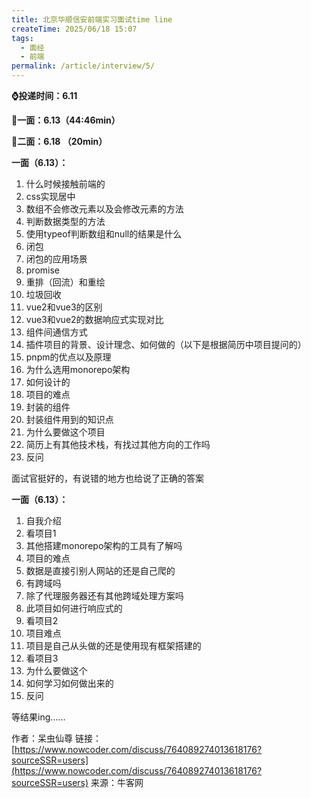 ```yaml
---
title: 北京华顺信安前端实习面试time line
createTime: 2025/06/18 15:07
tags:
  - 面经
  - 前端
permalink: /article/interview/5/
---
```

**⌚️投递时间：6.11**

**👋一面：6.13（44:46min）**

**🤏二面：6.18 （20min）**

**一面（6.13）：**

1. 什么时候接触前端的
2. css实现居中
3. 数组不会修改元素以及会修改元素的方法
4. 判断数据类型的方法
5. 使用typeof判断数组和null的结果是什么
6. 闭包
7. 闭包的应用场景
8. promise
9. 重排（回流）和重绘
10. 垃圾回收
11. vue2和vue3的区别
12. vue3和vue2的数据响应式实现对比
13. 组件间通信方式
14. 插件项目的背景、设计理念、如何做的（以下是根据简历中项目提问的）
15. pnpm的优点以及原理
16. 为什么选用monorepo架构
17. 如何设计的
18. 项目的难点
19. 封装的组件
20. 封装组件用到的知识点
21. 为什么要做这个项目
22. 简历上有其他技术栈，有找过其他方向的工作吗
23. 反问

面试官挺好的，有说错的地方也给说了正确的答案

**一面（6.13）：**

1. 自我介绍
2. 看项目1
3. 其他搭建monorepo架构的工具有了解吗
4. 项目的难点
5. 数据是直接引别人网站的还是自己爬的
6. 有跨域吗
7. 除了代理服务器还有其他跨域处理方案吗
8. 此项目如何进行响应式的
9. 看项目2
10. 项目难点
11. 项目是自己从头做的还是使用现有框架搭建的
12. 看项目3
13. 为什么要做这个
14. 如何学习如何做出来的
15. 反问

等结果ing......

作者：呆虫仙尊
链接：[https://www.nowcoder.com/discuss/764089274013618176?sourceSSR=users](https://www.nowcoder.com/discuss/764089274013618176?sourceSSR=users)
来源：牛客网